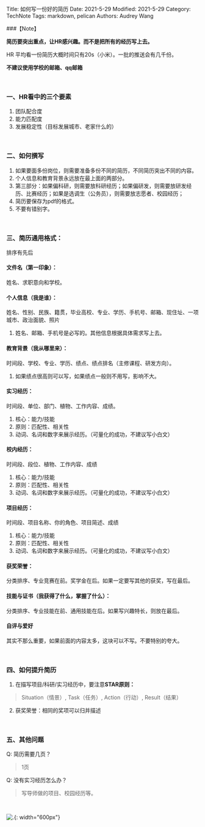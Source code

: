Title: 如何写一份好的简历
Date: 2021-5-29
Modified: 2021-5-29
Category: TechNote
Tags: markdown, pelican
Authors: Audrey Wang

###【Note】

**简历要突出重点，让HR感兴趣。而不是把所有的经历写上去。**

HR 平均看一份简历大概时间只有20s（小米）。一批的推送会有几千份。

**不建议使用学校的邮箱、qq邮箱**

<br />

### 一、HR看中的三个要素

1. 团队配合度
2. 能力匹配度
3. 发展稳定性（目标发展城市、老家什么的）

<br />

### 二、如何撰写

1. 如果要面多份岗位，则需要准备多份不同的简历，不同简历突出不同的内容。
2. 个人信息和教育背景永远放在最上面的两部分。
3. 第三部分：如果偏科研，则需要放科研经历；如果偏研发，则需要放研发经历、比赛经历；如果是选调生（公务员），则需要放志愿者、校园经历；
4. 简历要保存为pdf的格式。
5. 不要有错别字。

<br />

### 三、简历通用格式：
排序有先后

#### 文件名（第一印象）：
姓名、求职意向和学校。

#### 个人信息（我是谁）：
姓名、性别、民族、籍贯，毕业高校、专业、学历、手机号、邮箱、现住址、一项城市、政治面貌、照片

1. 姓名、邮箱、手机号是必写的。其他信息根据具体需求写上去。

#### 教育背景（我从哪里来）：
时间段、学校、专业、学历、绩点、绩点排名（主修课程、研发方向）。

1. 如果绩点很高则可以写，如果绩点一般则不用写，影响不大。

#### 实习经历：
时间段、单位、部门、植物、工作内容、成绩。

1. 核心：能力/技能
2. 原则：匹配性、相关性
3. 动词、名词和数字来展示经历。（可量化的成功，不建议写小白文）

#### 校内经历：
时间段、段位、植物、工作内容、成绩

1. 核心：能力/技能
2. 原则：匹配性、相关性
3. 动词、名词和数字来展示经历。（可量化的成功，不建议写小白文）

#### 项目经历：
时间段、项目名称、你的角色、项目简述、成绩

1. 核心：能力/技能
2. 原则：匹配性、相关性
3. 动词、名词和数字来展示经历。（可量化的成功，不建议写小白文）

#### 获奖荣誉：
分类排序、专业竞赛在前。奖学金在后。如果一定要写其他的获奖，写在最后。

#### 技能与证书（我获得了什么，掌握了什么）：
分类排序、专业技能在前、通用技能在后。如果写兴趣特长，则放在最后。

#### 自评与爱好
其实不那么重要，如果前面的内容太多，这块可以不写。不要特别的夸大。

<br />

### 四、如何提升简历
1. 在描写项目/科研/实习经历中，要注意**STAR原则：**

> Situation（情景）, Task（任务）, Action（行动）, Result（结果）

2. 获奖荣誉：相同的奖项可以归并描述

<br />

### 五、其他问题
Q: 简历需要几页？
> 1页

Q: 没有实习经历怎么办？
> 写导师做的项目、校园经历等。

<br />

![.]({static}/pictures/cv_meeting.png){: width="600px"}